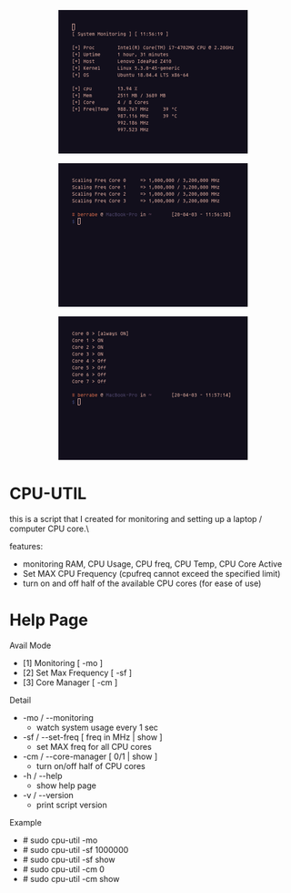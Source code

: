 <p align="center">
  <img src="pic/1-monitoring.png">
</p>
<p align="center">
  <img src="pic/2-show-freq.png">
</p>
<p align="center">
  <img src="pic/3-core-manage.png">
</p>


# CPU-UTIL

 this is a script that I created for monitoring and setting up a laptop / computer CPU core.\
 
 features:
   - monitoring RAM, CPU Usage, CPU freq, CPU Temp, CPU Core Active
   - Set MAX CPU Frequency (cpufreq cannot exceed the specified limit)
   - turn on and off half of the available CPU cores (for ease of use)

# Help Page

Avail Mode
- [1] Monitoring         [ -mo ]
- [2] Set Max Frequency  [ -sf ]
- [3] Core Manager       [ -cm ]

Detail 
* -mo / --monitoring
  * watch system usage every 1 sec
* -sf / --set-freq [ freq in MHz | show ]
  * set MAX freq for all CPU cores
* -cm / --core-manager [ 0/1 | show ] 
  * turn on/off half of CPU cores
* -h / --help
  * show help page
* -v / --version 
  * print script version

Example
- \# sudo cpu-util -mo
- \# sudo cpu-util -sf 1000000
- \# sudo cpu-util -sf show
- \# sudo cpu-util -cm 0
- \# sudo cpu-util -cm show